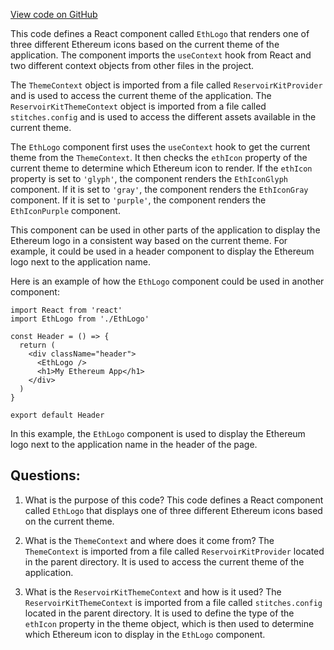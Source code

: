 [View code on GitHub](zoo-labs/zoo/blob/master/ui/src/primitives/EthLogo.tsx)

This code defines a React component called `EthLogo` that renders one of three different Ethereum icons based on the current theme of the application. The component imports the `useContext` hook from React and two different context objects from other files in the project. 

The `ThemeContext` object is imported from a file called `ReservoirKitProvider` and is used to access the current theme of the application. The `ReservoirKitThemeContext` object is imported from a file called `stitches.config` and is used to access the different assets available in the current theme.

The `EthLogo` component first uses the `useContext` hook to get the current theme from the `ThemeContext`. It then checks the `ethIcon` property of the current theme to determine which Ethereum icon to render. If the `ethIcon` property is set to `'glyph'`, the component renders the `EthIconGlyph` component. If it is set to `'gray'`, the component renders the `EthIconGray` component. If it is set to `'purple'`, the component renders the `EthIconPurple` component.

This component can be used in other parts of the application to display the Ethereum logo in a consistent way based on the current theme. For example, it could be used in a header component to display the Ethereum logo next to the application name. 

Here is an example of how the `EthLogo` component could be used in another component:

```
import React from 'react'
import EthLogo from './EthLogo'

const Header = () => {
  return (
    <div className="header">
      <EthLogo />
      <h1>My Ethereum App</h1>
    </div>
  )
}

export default Header
```

In this example, the `EthLogo` component is used to display the Ethereum logo next to the application name in the header of the page.
## Questions: 
 1. What is the purpose of this code?
   This code defines a React component called `EthLogo` that displays one of three different Ethereum icons based on the current theme.

2. What is the `ThemeContext` and where does it come from?
   The `ThemeContext` is imported from a file called `ReservoirKitProvider` located in the parent directory. It is used to access the current theme of the application.

3. What is the `ReservoirKitThemeContext` and how is it used?
   The `ReservoirKitThemeContext` is imported from a file called `stitches.config` located in the parent directory. It is used to define the type of the `ethIcon` property in the theme object, which is then used to determine which Ethereum icon to display in the `EthLogo` component.